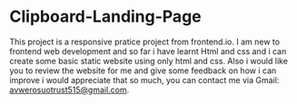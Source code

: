 # Clipboard-Landing-Page
This project is a responsive pratice project from frontend.io.
I am new to frontend web development and so far i have learnt Html and css and i can create some basic static website using only html and css.
Also i would like you to review the website for me and give some feedback on how i can improve i would appreciate that so much, you can contact me via            Gmail: avwerosuotrust515@gmail.com.
